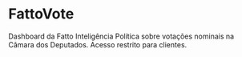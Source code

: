 # FattoVote
Dashboard da Fatto Inteligência Política sobre votações nominais na Câmara dos Deputados. Acesso restrito para clientes.


